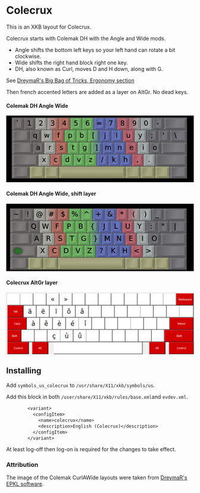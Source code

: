 # Colecrux

This is an XKB layout for Colecrux. 

Colecrux starts with Colemak DH with the Angle and Wide mods.
- Angle shifts the bottom left keys so your left hand can rotate a bit clockwise.
- Wide shifts the right hand block right one key.
- DH, also known as Curl, moves D and H down, along with G.

See [DreymaR's Big Bag of Tricks, Ergonomy section](https://dreymar.colemak.org/ergo-mods.html)


Then french accented letters are added as a layer on AltGr.  No dead keys.

#### Colemak DH Angle Wide
![Colemak DH Angle Wide](Colemak%20DH%20Angle%20Wide%20Layout.png)

#### Colemak DH Angle Wide, shift layer
![Colemak DH Angle Wide Shift layer](Colemak%20DH%20Angle%20Wide%20Shift%20Layout.png)

#### Colecrux AltGr layer
![Colemak DH Angle Wide AltGr layer](Colecrux%20AltGr%20layer.png)


## Installing

Add `symbols_us_colecrux` to `/usr/share/X11/xkb/symbols/us`.

Add this block in both `/user/share/X11/xkb/rules/base.xml`and `evdev.xml`.

```
        <variant>
          <configItem>
            <name>colecrux</name>
            <description>English (Colecrux)</description>
          </configItem>
        </variant>
```

At least log-off then log-on is required for the changes to take effect.


### Attribution

The image of the Colemak CurlAWide layouts were taken from [DreymaR's EPKL software](https://github.com/DreymaR/BigBagKbdTrixPKL).
